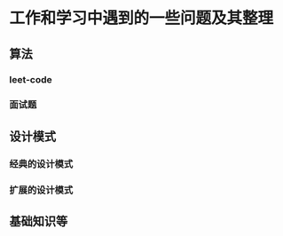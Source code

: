 # 工作和学习中遇到的一些问题及其整理
## 算法<br>
### leet-code<br>
### 面试题<br>
## 设计模式<br>
### 经典的设计模式<br>
### 扩展的设计模式<br>
## 基础知识等<br>



